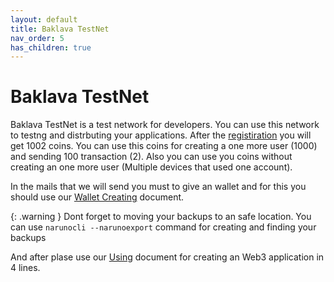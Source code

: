 ```yaml
---
layout: default
title: Baklava TestNet
nav_order: 5
has_children: true
---
```


# Baklava TestNet

Baklava TestNet is a test network for developers. You can use this network to testng and distrbuting your applications. After the [registiration](https://naruno.org/baklava-testnet/) you will get 1002 coins. You can use this coins for creating a one more user (1000) and sending 100 transaction (2). Also you can use you coins without creating an one more user (Multiple devices that used one account).

In the mails that we will send you must to give an wallet and for this you should use our [Wallet Creating](https://docs.naruno.org/getting-started/usages.html#wallet-creating) document.

{: .warning }
Dont forget to moving your backups to an safe location. You can use `narunocli --narunoexport` command for creating and finding your backups



And after plase use our [Using](https://docs.naruno.org/baklava-testnet/using.html) document for creating an Web3 application in 4 lines.
